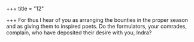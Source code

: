 +++
title = "12"

+++
For thus I hear of you as arranging the bounties in the proper season  and as giving them to inspired poets.
Do the formulators, your comrades, complain, who have deposited
their desire with you, Indra?